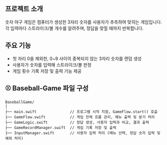 ## 프로젝트 소개
숫자 야구 게임은 컴퓨터가 생성한 3자리 숫자를 사용자가 추측하여 맞히는 게임입니다.
각 입력마다 스트라이크/볼 개수를 알려주며, 정답을 맞힐 때까지 반복합니다.

## 주요 기능 
- 첫 자리 0을 제외한, 0~9 사이의 중복되지 않는 3자리 숫자를 랜덤 생성
- 사용자가 숫자를 입력해 스트라이크/볼 판정
- 게임 횟수 기록 저장 및 출력 기능 제공

## ⚾️ Baseball-Game 파일 구성

```
BaseballGame/
│
├── main.swift               // 프로그램 시작 지점, GameFlow.start() 호출
├── GameFlow.swift           // 게임 전체 흐름 관리, 메뉴 출력 및 분기 처리
├── GameLogic.swift          // 정답 생성, 사용자 입력과 비교, 결과 출력
├── GameRecordManager.swift  // 게임 기록 저장 및 출력
├── InputManager.swift       // 사용자 입력 처리 (메뉴 선택, 정답 숫자 입력 및 예외 처리)
```

